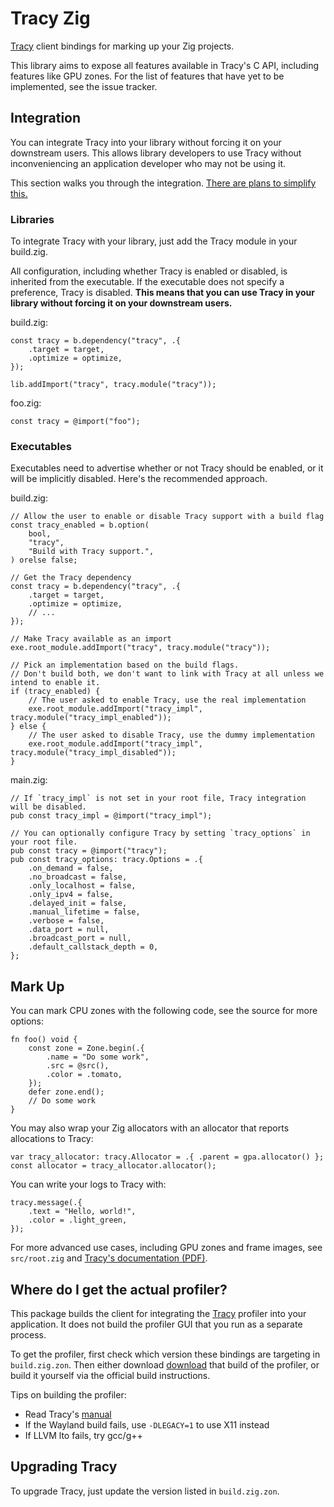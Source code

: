 # Tracy Zig

[Tracy](https://github.com/wolfpld/tracy) client bindings for marking up your Zig projects.

This library aims to expose all features available in Tracy's C API, including features like GPU zones. For the list of features that have yet to be implemented, see the issue tracker.

## Integration

You can integrate Tracy into your library without forcing it on your downstream users. This allows library developers to use Tracy without inconveniencing an application developer who may not be using it.

This section walks you through the integration. [There are plans to simplify this.](https://github.com/Games-by-Mason/tracy_zig/issues/8)

### Libraries

To integrate Tracy with your library, just add the Tracy module in your build.zig.

All configuration, including whether Tracy is enabled or disabled, is inherited from the executable. If the executable does not specify a preference, Tracy is disabled. **This means that you can use Tracy in your library without forcing it on your downstream users.**

build.zig:
```zig
const tracy = b.dependency("tracy", .{
    .target = target,
    .optimize = optimize,
});

lib.addImport("tracy", tracy.module("tracy"));
```

foo.zig:
```
const tracy = @import("foo");
```

### Executables

Executables need to advertise whether or not Tracy should be enabled, or it will be implicitly disabled. Here's the recommended approach.

build.zig:
```zig
// Allow the user to enable or disable Tracy support with a build flag
const tracy_enabled = b.option(
    bool,
    "tracy",
    "Build with Tracy support.",
) orelse false;

// Get the Tracy dependency
const tracy = b.dependency("tracy", .{
    .target = target,
    .optimize = optimize,
    // ...
});

// Make Tracy available as an import
exe.root_module.addImport("tracy", tracy.module("tracy"));

// Pick an implementation based on the build flags.
// Don't build both, we don't want to link with Tracy at all unless we intend to enable it.
if (tracy_enabled) {
    // The user asked to enable Tracy, use the real implementation
    exe.root_module.addImport("tracy_impl", tracy.module("tracy_impl_enabled"));
} else {
    // The user asked to disable Tracy, use the dummy implementation
    exe.root_module.addImport("tracy_impl", tracy.module("tracy_impl_disabled"));
}
```

main.zig:
```zig
// If `tracy_impl` is not set in your root file, Tracy integration will be disabled.
pub const tracy_impl = @import("tracy_impl");

// You can optionally configure Tracy by setting `tracy_options` in your root file.
pub const tracy = @import("tracy");
pub const tracy_options: tracy.Options = .{
    .on_demand = false,
    .no_broadcast = false,
    .only_localhost = false,
    .only_ipv4 = false,
    .delayed_init = false,
    .manual_lifetime = false,
    .verbose = false,
    .data_port = null,
    .broadcast_port = null,
    .default_callstack_depth = 0,
};
```

## Mark Up

You can mark CPU zones with the following code, see the source for more options:
```zig
fn foo() void {
    const zone = Zone.begin(.{
        .name = "Do some work",
        .src = @src(),
        .color = .tomato,
    });
    defer zone.end();
    // Do some work
}
```

You may also wrap your Zig allocators with an allocator that reports allocations to Tracy:
```zig
var tracy_allocator: tracy.Allocator = .{ .parent = gpa.allocator() };
const allocator = tracy_allocator.allocator();
```

You can write your logs to Tracy with:
```zig
tracy.message(.{
    .text = "Hello, world!",
    .color = .light_green,
});
```

For more advanced use cases, including GPU zones and frame images, see `src/root.zig` and [Tracy's documentation (PDF)](https://github.com/wolfpld/tracy/releases/latest/download/tracy.pdf).

## Where do I get the actual profiler?

This package builds the client for integrating the [Tracy](https://github.com/wolfpld/tracy) profiler into your application. It does not build the profiler GUI that you run as a separate process.

To get the profiler, first check which version these bindings are targeting in `build.zig.zon`. Then either download [download](https://github.com/wolfpld/tracy/releases) that build of the profiler, or build it yourself via the official build instructions.

Tips on building the profiler:
- Read Tracy's [manual](https://github.com/wolfpld/tracy/releases/latest/download/tracy.pdf)
- If the Wayland build fails, use `-DLEGACY=1` to use X11 instead
- If LLVM lto fails, try gcc/g++

## Upgrading Tracy

To upgrade Tracy, just update the version listed in `build.zig.zon`.
